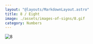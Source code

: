 ```yaml
---
layout: "@layouts/MarkdownLayout.astro"
title: 8 / Eight
image: ./assets/images-of-signs/8.gif
category: Numbers
---
```


![8](@signs/8.gif)
